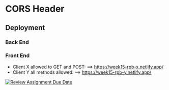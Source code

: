 # CORS Header

## Deployment
### Back End
### Front End
- Client X allowed to GET and POST: ==> https://week15-rpb-x.netlify.app/
- Client Y all methods allowed: ==> https://week15-rpb-y.netlify.app/

[![Review Assignment Due Date](https://classroom.github.com/assets/deadline-readme-button-24ddc0f5d75046c5622901739e7c5dd533143b0c8e959d652212380cedb1ea36.svg)](https://classroom.github.com/a/A8ztcAuX)
